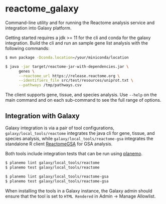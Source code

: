 # reactome_galaxy

Command-line utility and for running the Reactome analysis service and
integration into Galaxy platform.

Getting started requires a jdk >= 11 for the cli and conda for the galaxy integration.
Build the cli and run an sample gene list analysis with the following commands:

```bash
$ mvn package -Dconda.location=/your/miniconda/location

$ java -jar target/reactome-jar-with-dependencies.jar \
      genes \
      --reactome_url https://release.reactome.org \
      --identifiers_file src/test/resources/uniprot.txt \
      --pathways /tmp/pathways.csv
```

The client supports gene, tissue, and species analysis. Use `--help` on the main
command and on each sub-command to see the full range of options.

## Integration with Galaxy

Galaxy integration is via a pair of tool configurations, `galaxy/local_tools/reactome` integrates
the java cli for gene, tissue, and species analysis, while `galaxy/local_tools/reactome-gsa` integrates
the standalone R client [ReactomeGSA](https://github.com/reactome/ReactomeGSA) for GSA analysis.

Both tools include integration tests that can be run using [planemo](https://planemo.readthedocs.io/en/latest/).

```bash
$ planemo lint galaxy/local_tools/reactome
$ planemo test galaxy/local_tools/reactome

$ planemo lint galaxy/local_tools/reactome-gsa
$ planemo test galaxy/local_tools/reactome-gsa
```

When installing the tools in a Galaxy instance, the Galaxy admin should ensure that the
tool is set to `HTML Rendered` in Admin -> Manage Allowlist.